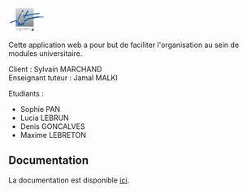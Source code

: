 [![Logo LR](docs/images/logo_iut_small.png)](docs/images/logo_iut_small.png)

Cette application web a pour but de faciliter l'organisation au sein de modules universitaire.

Client : Sylvain MARCHAND
<br>
Enseignant tuteur : Jamal MALKI

Etudiants :
* Sophie PAN
* Lucia LEBRUN
* Denis GONCALVES
* Maxime LEBRETON

## Documentation
La documentation est disponible [ici](docs/index.md).
